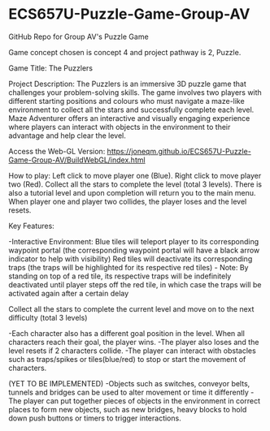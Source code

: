 # ECS657U-Puzzle-Game-Group-AV
GitHub Repo for Group AV's Puzzle Game


Game concept chosen is concept 4 and project pathway is 2, Puzzle.

Game Title: The Puzzlers

Project Description: The Puzzlers is an immersive 3D puzzle game that challenges your problem-solving skills. The game involves two players with different starting positions and colours who must navigate a maze-like environment to collect all the stars and successfully complete each level. Maze Adventurer offers an interactive and visually engaging experience where players can interact with objects in the environment to their advantage and help clear the level.

Access the Web-GL Version: https://joneqm.github.io/ECS657U-Puzzle-Game-Group-AV/BuildWebGL/index.html


How to play: Left click to move player one (Blue). Right click to move player two (Red). Collect all the stars to complete the level (total 3 levels). There is also a tutorial level and upon completion will return you to the main menu. When player one and player two collides, the player loses and the level resets.


Key Features:

-Interactive Environment:
Blue tiles will teleport player to its corresponding waypoint portal (the corresponding waypoint portal will have a black arrow indicator to help with visibility)
Red tiles will deactivate its corresponding traps (the traps will be highlighted for its respective red tiles) - Note: By standing on top of a red tile, its respective traps will be indefinitely deactivated until player steps off the red tile, in which case the traps will be activated again after a certain delay

Collect all the stars to complete the current level and move on to the next difficulty (total 3 levels)

-Each character also has a different goal position in the level. When all characters reach their goal, the player wins.
-The player also loses and the level resets if 2 characters collide.
-The player can interact with obstacles such as traps/spikes or tiles(blue/red) to stop or start the movement of characters. 

(YET TO BE IMPLEMENTED)
-Objects such as switches, conveyor belts, tunnels and bridges can be used to alter movement or time it differently 
-The player can put together pieces of objects in the environment in correct places to form new objects, such as new bridges, heavy blocks to hold down push buttons or timers to trigger interactions.


